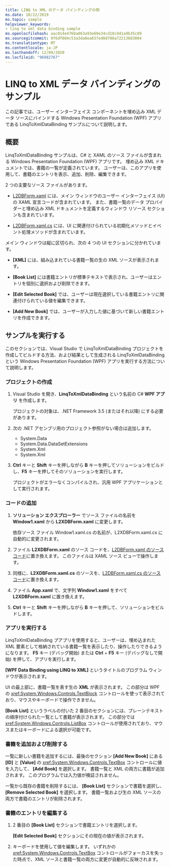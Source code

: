 ```yaml
---
title: LINQ to XML のデータ バインディングの例
ms.date: 10/22/2019
ms.topic: sample
helpviewer_keywords:
- linq to xml data binding sample
ms.openlocfilehash: aac814e4768a863a93e69e34cd18c941a9b35c89
ms.sourcegitcommit: 9f6df084c53a3da0ea657ed0d708a72213683084
ms.translationtype: MT
ms.contentlocale: ja-JP
ms.lasthandoff: 12/09/2020
ms.locfileid: "96982767"
---
```

# <a name="linq-to-xml-data-binding-sample"></a>LINQ to XML データ バインディングのサンプル

この記事では、ユーザー インターフェイス コンポーネントを埋め込み XML データ ソースにバインドする Windows Presentation Foundation (WPF) アプリである LinqToXmlDataBinding サンプルについて説明します。

## <a name="overview"></a>概要

LinqToXmlDataBinding サンプルは、C# と XAML のソース ファイルが含まれる Windows Presentation Foundation (WPF) アプリです。 埋め込み XML ドキュメントでは、書籍の一覧が定義されています。 ユーザーは、このアプリを使用して、書籍のエントリを表示、追加、削除、編集できます。

2 つの主要なソース ファイルがあります。

- [L2DBForm.xaml](l2dbform-xaml-source-code.md) には、メイン ウィンドウのユーザー インターフェイス (UI) の XAML 宣言コードが含まれています。 また、書籍一覧のデータ プロバイダーと埋め込み XML ドキュメントを定義するウィンドウ リソース セクションも含まれています。

- [L2DBForm.xaml.cs](l2dbform-xaml-cs-source-code.md) には、UI に関連付けられている初期化メソッドとイベント処理メソッドが含まれています。

メイン ウィンドウは縦に区切られ、次の 4 つの UI セクションに分かれています。

- **[XML]** には、組み込まれている書籍一覧の生の XML ソースが表示されます。

- **[Book List]** には書籍エントリが標準テキストで表示され、ユーザーはエントリを個別に選択および削除できます。

- **[Edit Selected Book]** では、ユーザーは現在選択している書籍エントリに関連付けられている値を編集できます。

- **[Add New Book]** では、ユーザーが入力した値に基づいて新しい書籍エントリを作成できます。

## <a name="run-the-sample"></a>サンプルを実行する

このセクションでは、Visual Studio で LinqToXmlDataBinding プロジェクトを作成してビルドする方法、および結果として生成される LinqToXmlDataBinding という Windows Presentation Foundation (WPF) アプリを実行する方法について説明します。

### <a name="create-the-project"></a>プロジェクトの作成

1. Visual Studio を開き、**LinqToXmlDataBinding** という名前の C# **WPF アプリ** を作成します。

   プロジェクトの対象は、.NET Framework 3.5 (またはそれ以降) にする必要があります。

1. 次の .NET アセンブリ用のプロジェクト参照がない場合は追加します。

    - System.Data
    - System.Data.DataSetExtensions
    - System.Xml
    - System.Xml

1. **Ctrl** キーと **Shift** キーを押しながら **B** キーを押してソリューションをビルドし、**F5** キーを押してそのソリューションを実行します。

   プロジェクトがエラーなくコンパイルされ、汎用 WPF アプリケーションとして実行されます。

### <a name="add-code"></a>コードの追加

1. **ソリューション エクスプローラー** でソース ファイルの名前を **Window1.xaml** から **L2XDBForm.xaml** に変更します。

   依存ソース ファイル Window1.xaml.cs の名前が、L2XDBForm.xaml.cs に自動的に変更されます。

1. ファイル **L2XDBForm.xaml** のソース コードを、[L2DBForm.xaml のソース コード](l2dbform-xaml-source-code.md)に置き換えます。 このファイルは XAML ソース ビューで操作します。

1. 同様に、**L2XDBForm.xaml.cs** のソースを、[L2DBForm.xaml.cs のソース コード](l2dbform-xaml-cs-source-code.md)に置き換えます。

1. ファイル **App.xaml** で、文字列 **Window1.xaml** をすべて **L2XDBForm.xaml** に置き換えます。

1. **Ctrl** キーと **Shift** キーを押しながら **B** キーを押して、ソリューションをビルドします。

### <a name="run-the-app"></a>アプリを実行する

LinqToXmlDataBinding プアプリを使用すると、ユーザーは、埋め込まれた XML 要素として格納されている書籍一覧を表示したり、操作したりできるようになります。 **F5** キー (デバッグ開始) または **Ctrl** + **F5** キー (デバッグなしで開始) を押して、アプリを実行します。

**[WPF Data Binding using LINQ to XML]** というタイトルのプログラム ウィンドウが表示されます。

UI の最上部に、書籍一覧を表す生の **XML** が表示されます。 この部分は WPF の <xref:System.Windows.Controls.TextBlock> コントロールを使って表示されており、マウスやキーボードで操作できません。

**[Book List]** というラベルの付いた 2 番目のセクションには、プレーンテキストの順序付けられた一覧として書籍が表示されます。 この部分では <xref:System.Windows.Controls.ListBox> コントロールが使用されており、マウスまたはキーボードによる選択が可能です。

### <a name="add-and-delete-books"></a>書籍を追加および削除する

一覧に新しい書籍を追加するには、最後のセクション **[Add New Book]** にある **[ID]** と **[Value]** の <xref:System.Windows.Controls.TextBox> コントロールに値を入力して、 **[Add Book]** を選択します。 書籍一覧と XML の両方に書籍が追加されます。 このプログラムでは入力値が検証されません。

一覧から既存の書籍を削除するには、 **[Book List]** セクションで書籍を選択し、 **[Remove Selected Book]** を選択します。 書籍一覧および生の XML ソースの両方で書籍のエントリが削除されます。

### <a name="edit-a-book-entry"></a>書籍のエントリを編集する

1. 2 番目の **[Book List]** セクションで書籍エントリを選択します。

   **[Edit Selected Book]** セクションにその現在の値が表示されます。

1. キーボードを使用して値を編集します。 いずれかの <xref:System.Windows.Controls.TextBox> コントロールがフォーカスを失った時点で、XML ソースと書籍一覧の両方に変更が自動的に反映されます。
